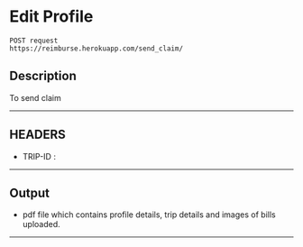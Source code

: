 # Edit Profile

    POST request
    https://reimburse.herokuapp.com/send_claim/

## Description
To send claim

***

## HEADERS

- TRIP-ID : <pk field of trip added>
    
***

## Output

- pdf file which contains profile details, trip details and images of bills uploaded.

***
